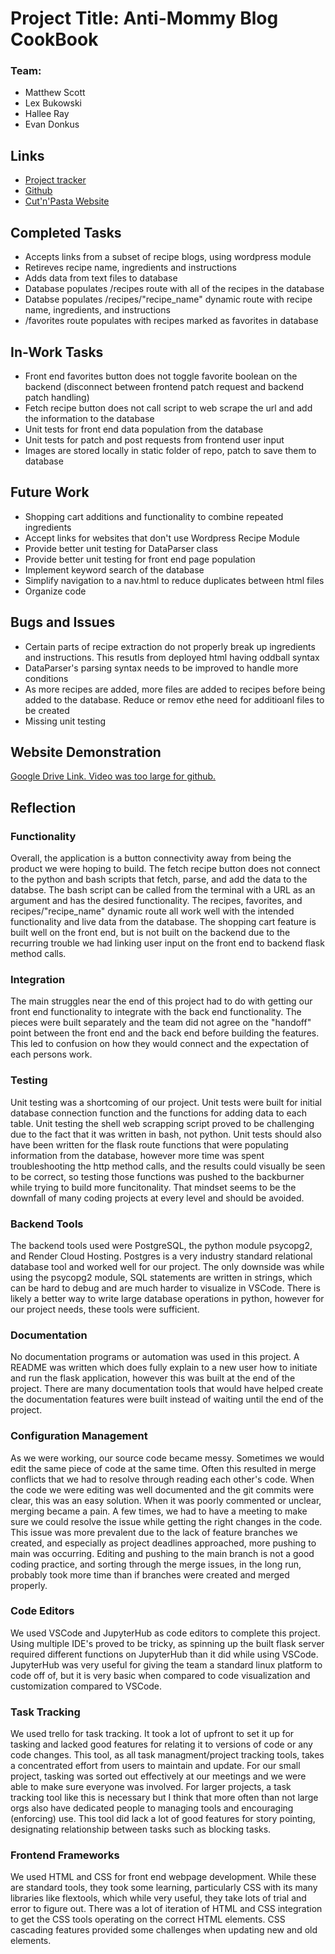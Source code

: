 

<h1>
    Project Title: Anti-Mommy Blog CookBook
</h1>
<h3>
    Team:
</h3>
<p>
    <ul>
        <li> Matthew Scott </li>
        <li> Lex Bukowski </li>
        <li> Hallee Ray </li>
        <li> Evan Donkus </li>
    </ul>
</p>
<h2>
    Links
</h2>
<p>
    <ul>
        <li><a href="https://trello.com/b/yO1r4fG0/class3308">Project tracker </a></li>
        <li><a href="https://github.com/emdonkus/Fantastic-Four">Github</a></li>
        <li><a href="https://fantastic-four.onrender.com">Cut'n'Pasta Website</a></li>
    </ul>
</p>
<h2>
    Completed Tasks
</h2>
    <p>
        <ul>
            <li>Accepts links from a subset of recipe blogs, using wordpress module</li>
            <li>Retireves recipe name, ingredients and instructions</li>
            <li>Adds data from text files to database</li>
            <li>Database populates /recipes route with all of the recipes in the database </li>
            <li>Databse populates /recipes/"recipe_name" dynamic route with recipe name, ingredients, and instructions</li>
            <li> /favorites route populates with recipes marked as favorites in database </li>
        </ul>
    </p>
<h2>
    In-Work Tasks
</h2>
    <p>
        <ul>
            <li>Front end favorites button does not toggle favorite boolean on the backend (disconnect between frontend patch request and backend patch handling) </li>
            <li>Fetch recipe button does not call script to web scrape the url and add the information to the database </li>
            <li>Unit tests for front end data population from the database</li>
            <li>Unit tests for patch and post requests from frontend user input</li>
            <li>Images are stored locally in static folder of repo, patch to save them to database</li>
        </ul>
    </p>

<h2>
    Future Work
</h2>
<p>
    <ul>
        <li>Shopping cart additions and functionality to combine repeated ingredients</li>
        <li>Accept links for websites that don't use Wordpress Recipe Module</li>
        <li>Provide better unit testing for DataParser class</li>
        <li>Provide better unit testing for front end page population</li>
        <li>Implement keyword search of the database</li>
        <li>Simplify navigation to a nav.html to reduce duplicates between html files</li>
        <li>Organize code</li>
    </ul>
</p>
<h2>
    Bugs and Issues
</h2>
<p>
    <ul>
        <li>Certain parts of recipe extraction do not properly break up ingredients and instructions. This resutls from deployed html having oddball syntax</li>
        <li> DataParser's parsing syntax needs to be improved to handle more conditions</li>
        <li> As more recipes are added, more files are added to recipes before being added to the database. Reduce or remov ethe need for additioanl files to be created</li>
        <li>Missing unit testing</li>
    </ul>
</p>
<h2>
    Website Demonstration
</h2>
<a href="https://drive.google.com/file/d/15ICaVa3tmzHCdUTTqjd2n2iVksS-n84A">
    Google Drive Link. Video was too large for github.
</a>

<h2>
Reflection
</h>
    <h3>
        Functionality
    </h3>
        <p>
            Overall, the application is a button connectivity away from being the product we were hoping to build. The fetch recipe button does not connect to the python and bash scripts that fetch, parse, and add the data to the databse. The bash script can be called from the terminal with a URL as an argument and has the desired functionality. The recipes, favorites, and recipes/"recipe_name" dynamic route all work well with the intended functionality and live data from the database. The shopping cart feature is built well on the front end, but is not built on the backend due to the recurring trouble we had linking user input on the front end to backend flask method calls.
        </p>
    <h3>
        Integration
    </h3>
        <p>
            The main struggles near the end of this project had to do with getting our front end functionality to integrate with the back end functionality. The pieces were built separately and the team did not agree on the "handoff" point between the front end and the back end before building the features. This led to confusion on how they would connect and the expectation of each persons work.
        </p>    
    <h3>
        Testing
    </h3>
        <p>
            Unit testing was a shortcoming of our project. Unit tests were built for initial database connection function and the functions for adding data to each table. Unit testing the shell web scrapping script proved to be challenging due to the fact that it was written in bash, not python. Unit tests should also have been written for the flask route functions that were populating information from the database, however more time was spent troubleshooting the http method calls, and the results could visually be seen to be correct, so testing those functions was pushed to the backburner while trying to build more funcitonality. That mindset seems to be the downfall of many coding projects at every level and should be avoided.
        </p>
    <h3>
        Backend Tools
    </h3>
        <p>
            The backend tools used were PostgreSQL, the python module psycopg2, and Render Cloud Hosting. Postgres is a very industry standard relational database tool and worked well for our project. The only downside was while using the psycopg2 module, SQL statements are written in strings, which can be hard to debug and are much harder to visualize in VSCode. There is likely a better way to write large database operations in python, however for our project needs, these tools were sufficient.
        </p>
    <h3>
        Documentation
    </h3>
        <p>
            No documentation programs or automation was used in this project. A README was written which does fully explain to a new user how to initiate and run the flask application, however this was built at the end of the project. There are many documentation tools that would have helped create the documentation features were built instead of waiting until the end of the project.
        </p>
    <h3>
        Configuration Management
    </h3>
        <p>
            As we were working, our source code became messy. Sometimes we would edit the same piece of code at the same time. Often this resulted in merge conflicts that we had to resolve through reading each other's code. When the code we were editing was well documented and the git commits were clear, this was an easy solution. When it was poorly commented or unclear, merging became a pain. A few times, we had to have a meeting to make sure we could resolve the issue while getting the right changes in the code. This issue was more prevalent due to the lack of feature branches we created, and especially as project deadlines approached, more pushing to main was occurring. Editing and pushing to the main branch is not a good coding practice, and sorting through the merge issues, in the long run, probably took more time than if branches were created and merged properly.
        </p>
    <h3>
        Code Editors
    </h3>
        <p>
            We used VSCode and JupyterHub as code editors to complete this project. Using multiple IDE's proved to be tricky, as spinning up the built flask server required different functions on JupyterHub than it did while using VSCode. JupyterHub was very useful for giving the team a standard linux platform to code off of, but it is very basic when compared to code visualization and customization compared to VSCode.
        </p>
    <h3>
        Task Tracking
    </h3>
        <p>
            We used trello for task tracking. It took a lot of upfront to set it up for tasking and lacked good features for relating it to versions of code or any code changes. This tool, as all task managment/project tracking tools, takes a concentrated effort from users to maintain and update. For our small project, tasking was sorted out effectively at our meetings and we were able to make sure everyone was involved. For larger projects, a task tracking tool like this is necessary but I think that more often than not large orgs also have dedicated people to managing tools and encouraging (enforcing) use. This tool did lack a lot of good features for story pointing, designating relationship between tasks such as blocking tasks. 
        </p>
    <h3>
        Frontend Frameworks
    </h3>
        <p>
            We used HTML and CSS for front end webpage development. While these are standard tools, they took some learning, particularly CSS with its many libraries like flextools, which while very useful, they take lots of trial and error to figure out. There was a lot of iteration of HTML and CSS integration to get the CSS tools operating on the correct HTML elements. CSS cascading features provided some challenges when updating new and old elements.
        </p>


